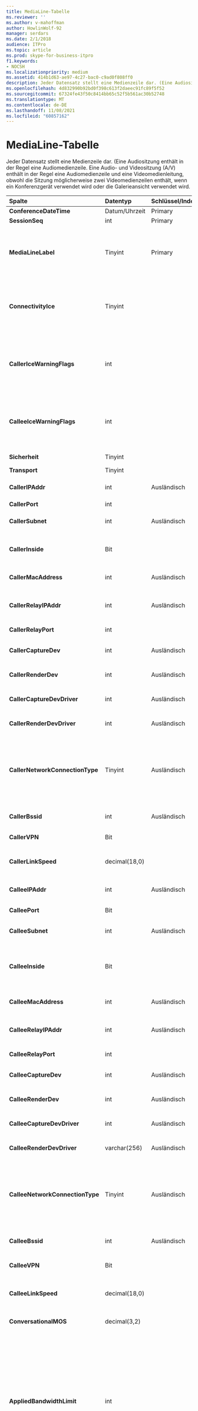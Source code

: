 ```yaml
---
title: MediaLine-Tabelle
ms.reviewer: ''
ms.author: v-mahoffman
author: HowlinWolf-92
manager: serdars
ms.date: 2/1/2018
audience: ITPro
ms.topic: article
ms.prod: skype-for-business-itpro
f1.keywords:
- NOCSH
ms.localizationpriority: medium
ms.assetid: 414b1d63-ae97-4c27-bac0-c9ad0f808ff0
description: Jeder Datensatz stellt eine Medienzeile dar. (Eine Audiositzung enthält in der Regel eine Audiomedienzeile. Eine Audio- und Videositzung (A/V) enthält in der Regel eine Audiomedienzeile und eine Videomedienleitung, obwohl die Sitzung möglicherweise zwei Videomedienzeilen enthält, wenn ein Konferenzgerät verwendet wird oder die Galerieansicht verwendet wird.
ms.openlocfilehash: 4d832990b92bd0f398c613f2daeec91fc89f5f52
ms.sourcegitcommit: 67324fe43f50c8414bb65c52f5b561ac30b52748
ms.translationtype: MT
ms.contentlocale: de-DE
ms.lasthandoff: 11/08/2021
ms.locfileid: "60857162"
---
```

# <a name="medialine-table"></a>MediaLine-Tabelle
 
Jeder Datensatz stellt eine Medienzeile dar. (Eine Audiositzung enthält in der Regel eine Audiomedienzeile. Eine Audio- und Videositzung (A/V) enthält in der Regel eine Audiomedienzeile und eine Videomedienleitung, obwohl die Sitzung möglicherweise zwei Videomedienzeilen enthält, wenn ein Konferenzgerät verwendet wird oder die Galerieansicht verwendet wird.
  
|**Spalte**|**Datentyp**|**Schlüssel/Index**|**Details**|
|:-----|:-----|:-----|:-----|
|**ConferenceDateTime** <br/> |Datum/Uhrzeit  <br/> |Primary  <br/> |Referenziert aus der [Session-Tabelle.](session.md)  <br/> |
|**SessionSeq** <br/> |int  <br/> |Primary  <br/> |Referenziert aus der [Session-Tabelle.](session.md)  <br/> |
|**MediaLineLabel** <br/> |Tinyint  <br/> |Primary  <br/> |0 is main audio, 1 is main video, and 2 is panorama video, 3 is Application/Desktop Sharing, 16 is Video based Screen Sharing (VbSS). Diese Bezeichnung muss innerhalb einer einzelnen Sitzung eindeutig sein.  <br/> |
|**ConnectivityIce** <br/> |Tinyint  <br/> | <br/> |Diese Spalte ist vorhanden, wird jedoch in Microsoft Lync Server 2013 nicht verwendet. Informationen über die für eine Medienleitung verwendete Konnektivität werden in den Spalten "CallerConnectivityICE" und "CalleeConnectivityICE" erfasst.  <br/> |
|**CallerIceWarningFlags** <br/> |int  <br/> | <br/> |Informationen zum ICE-Prozess (Interactive Connectivity Establishment), der in Bits-Flags beschrieben ist. Ausführliche Informationen finden Sie in der  *Quality of Experience Monitoring Server-Protokollspezifikation,*  die zum Download zur Verfügung steht. <br/> |
|**CalleeIceWarningFlags** <br/> |int  <br/> | <br/> |Identisch mit CallerIceWarningFlags, aber auf der Seite des Angerufenen. Ausführliche Informationen finden Sie in der  *Quality of Experience Monitoring Server-Protokollspezifikation,*  die zum Download zur Verfügung steht. <br/> |
|**Sicherheit** <br/> |Tinyint  <br/> | <br/> |Das verwendete Sicherheitsprofil. 0 ist KEINES, 1 ist SRTP, 2 ist V1.  <br/> |
|**Transport** <br/> |Tinyint  <br/> | <br/> |0 ist UDP, 1 ist TCP.  <br/> |
|**CallerIPAddr** <br/> |int  <br/> |Ausländisch  <br/> |IP-Adresse des Anrufers. Weitere Informationen finden Sie in der [IPAddress-Tabelle.](ipaddress.md) <br/> |
|**CallerPort** <br/> |int  <br/> | <br/> | Vom Anrufer verwendeter Port. <br/> |
|**CallerSubnet** <br/> |int  <br/> | Ausländisch <br/> |Das Subnetz des Anrufers. Weitere Informationen finden Sie in der [IPAddress-Tabelle.](ipaddress.md) <br/> |
|**CallerInside** <br/> |Bit  <br/> | <br/> |1 bedeutet, der Anrufer befindet sich im Unternehmensnetzwerk, 0 bedeutet, der Anrufer befindet sich außerhalb davon.  <br/> |
|**CallerMacAddress** <br/> |int  <br/> |Ausländisch  <br/> |Die Mac-Adresse des Anrufers, auf die aus der [MacAddress-Tabelle](macaddress.md)verwiesen wird.  <br/> |
|**CallerRelayIPAddr** <br/> |int  <br/> |Ausländisch  <br/> |IP-Adresse des vom Anrufer verwendeten A/V-Edgedienstes. Weitere Informationen finden Sie in der [IPAddress-Tabelle.](ipaddress.md) <br/> |
|**CallerRelayPort** <br/> |int  <br/> | <br/> |Port, der vom Aufrufer für den A/V-Edgedienst verwendet wird.  <br/> |
|**CallerCaptureDev** <br/> |int  <br/> |Ausländisch  <br/> |Erfasst das vom Anrufer verwendete Gerät. Referenziert aus der [Device-Tabelle.](device.md)  <br/> |
|**CallerRenderDev** <br/> |int  <br/> |Ausländisch  <br/> |Rendern des vom Aufrufer verwendeten Geräts. Referenziert aus der [Device-Tabelle.](device.md)  <br/> |
|**CallerCaptureDevDriver** <br/> |int  <br/> |Ausländisch  <br/> |Treiber für das Aufnahmegerät des Anrufers, auf das aus der [DeviceDriver-Tabelle](devicedriver.md)verwiesen wird.  <br/> |
|**CallerRenderDevDriver** <br/> |int  <br/> |Ausländisch  <br/> |Treiber für das Rendergerät des Anrufers, auf das aus der [DeviceDriver-Tabelle](devicedriver.md)verwiesen wird.  <br/> |
|**CallerNetworkConnectionType** <br/> |Tinyint  <br/> |Ausländisch  <br/> |Gibt an, wie der Anrufer mit dem Netzwerk verbunden ist. Werte werden aus der [NetworkConnectionDetail-Tabelle](networkconnectiondetail.md)abgerufen. Typische Werte sind 0 für eine kabelgebundene Verbindung" 1 für eine WLAN-Verbindung; und 3 für eine Ethernet-Verbindung.  <br/> |
|**CallerBssid** <br/> |int  <br/> |Ausländisch  <br/> |BSSID des Anrufers, wenn drahtlos verwendet wird. Referenziert aus [der MacAddress-Tabelle.](macaddress.md)  <br/> |
|**CallerVPN** <br/> |Bit  <br/> ||Der Link des Anrufers. 1 ist VPN, 0 ist Nicht-VPN.  <br/> |
|**CallerLinkSpeed** <br/> |decimal(18,0)  <br/> ||Die Netzwerkverbindungsgeschwindigkeit (in Basispunkten) für den Endpunkt des Anrufers.  <br/> |
|**CalleeIPAddr** <br/> |int  <br/> |Ausländisch  <br/> |IP-Adresse des Anrufempfängers. Weitere Informationen finden Sie in der [IPAddress-Tabelle.](ipaddress.md) <br/> |
|**CalleePort** <br/> |Bit  <br/> ||Vom Anrufempfänger verwendeter Port.  <br/> |
|**CalleeSubnet** <br/> |int  <br/> |Ausländisch  <br/> |Subnetz des Angerufenen. Weitere Informationen finden Sie in der [IPAddress-Tabelle.](ipaddress.md) <br/> |
|**CalleeInside** <br/> |Bit  <br/> | <br/> |1 bedeutet, dass sich der Anrufempfänger innerhalb des Unternehmensnetzwerks befindet, 0 bedeutet, dass sich der Anrufempfänger außerhalb des Netzwerks befindet.  <br/> |
|**CalleeMacAddress** <br/> |int  <br/> |Ausländisch  <br/> |Mac-Adresse des Angerufenen. Referenziert aus der [MacAddress-Tabelle.](macaddress.md)  <br/> |
|**CalleeRelayIPAddr** <br/> |int  <br/> |Ausländisch  <br/> |IP-Adresse des A/V-Edgediensts, der vom Anrufempfänger verwendet wird. Weitere Informationen finden Sie in der [IPAddress-Tabelle.](ipaddress.md) <br/> |
|**CalleeRelayPort** <br/> |int  <br/> | <br/> |Port, der vom Anrufempfänger für den A/V-Edgedienst verwendet wird.  <br/> |
|**CalleeCaptureDev** <br/> |int  <br/> |Ausländisch  <br/> |Erfasst das vom Anrufempfänger verwendete Gerät. Referenziert aus der [Device-Tabelle.](device.md)  <br/> |
|**CalleeRenderDev** <br/> |int  <br/> |Ausländisch  <br/> |Rendern des vom Anrufempfänger verwendeten Geräts. Referenziert aus der [Device-Tabelle.](device.md)  <br/> |
|**CalleeCaptureDevDriver** <br/> |int  <br/> |Ausländisch  <br/> |Treiber für das Aufnahmegerät des Anrufempfängers. Referenziert aus [der DeviceDriver-Tabelle.](devicedriver.md)  <br/> |
|**CalleeRenderDevDriver** <br/> |varchar(256)  <br/> |Ausländisch  <br/> |Treiber für das Rendergerät des Anrufempfängers. Referenziert aus [der DeviceDriver-Tabelle.](devicedriver.md)  <br/> |
|**CalleeNetworkConnectionType** <br/> |Tinyint  <br/> |Ausländisch  <br/> |Gibt an, wie der Angerufene mit dem Netzwerk verbunden ist. Werte werden aus der [NetworkConnectionDetail-Tabelle](networkconnectiondetail.md)abgerufen. Typische Werte sind 0 für eine kabelgebundene Verbindung" 1 für eine WLAN-Verbindung; und 3 für eine Ethernet-Verbindung.  <br/> |
|**CalleeBssid** <br/> |int  <br/> |Ausländisch  <br/> |BSSID des Angerufenen, wenn drahtlos verwendet wird. Referenziert aus [der MacAddress-Tabelle.](macaddress.md)  <br/> |
|**CalleeVPN** <br/> |Bit  <br/> | <br/> |Der Link des Anrufempfängers; 1 ist ein virtuelles privates Netzwerk (VPN), 0 ist kein VPN.  <br/> |
|**CalleeLinkSpeed** <br/> |decimal(18,0)  <br/> | <br/> |Die Netzwerkverbindungsgeschwindigkeit (in Basispunkten) für den Endpunkt des Anrufempfängers.  <br/> |
|**ConversationalMOS** <br/> |decimal(3,2)  <br/> | <br/> |Schmalband-Gesprächs-MOS der Audiositzungen (basierend auf beiden Audiostreams).  <br/> |
|**AppliedBandwidthLimit** <br/> |int  <br/> ||Dies ist die tatsächliche Bandbreite, die auf den angegebenen Sendeseitendatenstrom angewendet wird, wenn verschiedene Richtlinieneinstellungen (TURN, API, SDP, Richtlinienserver usw.) gelten. Dies ist nicht mit der effektiven Bandbreite zu verwechseln, da basierend auf der Bandbreitenvorkalkulation eine niedrigere effektive Bandbreite vorhanden sein kann. Hierbei handelt es sich im Wesentlichen um die maximale Bandbreite, die der Sendedatenstrom durch die Bandbreitenvorkalkulation vorgegebene Grenzwerte belegen kann.  <br/> |
|**AppliedBandwidthSourceKey** <br/> |Smallint  <br/> ||Dies ist die Quelle der Bandbreitenbeschränkung, die angewendet wird. Es beschreibt, woher die Bandbreitenbegrenzung stammt ("Richtlinienserver", "TURN Server", "Modalität" usw.). Referenziert aus der [AppliedBandwidthSource-Tabelle.](appliedbandwidthsource.md)  <br/> |
|**Caller** <br/> |Bit  <br/> | <br/> |Gibt an, ob Metriken des Anrufers empfangen wurden; 1 ist ja, ein Nullwert ist nein.  <br/> |
|**Aufgerufenen** <br/> |Bit  <br/> | <br/> |Gibt an, ob Metriken vom Anrufempfänger empfangen wurden; 1 ist ja, ein Nullwert ist nein.  <br/> |
|**MidCallReport** <br/> |Bit  <br/> ||Gibt an, ob der Bericht für einen Teil der Sitzung oder für die vollständige Sitzung gilt.  <br/> Diese Spalte wurde in Microsoft Lync Server 2013 eingeführt.  <br/> |
|**ClassifiedPoorCall** <br/> |Bit  <br/> ||Gibt an, ob ein Anruf als schlechter Anruf (Wert 1) oder als guter Anruf (0) klassifiziert wurde.  <br/> Diese Spalte wurde in Microsoft Lync Server 2013 eingeführt.  <br/> |
|**CallerConnectivityICE** <br/> |Tinyint  <br/> ||Gibt an, ob sich der Anrufer mithilfe des ICE (Internet Connectivity Establishment)-Protokolls mit dem Netzwerk verbunden hat.  <br/> Diese Spalte wurde in Microsoft Lync Server 2013 eingeführt.  <br/> |
|**CalleeConnectivityICE** <br/> |Tinyint  <br/> ||Gibt an, ob sich der Anrufer mithilfe des ICE (Internet Connectivity Establishment)-Protokolls mit dem Netzwerk verbunden hat.  <br/> Diese Spalte wurde in Microsoft Lync Server 2013 eingeführt.  <br/> |
|**CallerReflexiveLocalIPAddr** <br/> |int  <br/> |Ausländisch  <br/> |Die ip-Adresse des Benutzers, der den Anruf getätigt hat. In Organisationen, die NAT (Netzwerkadressübersetzung) verwenden, ist die ip-Adresse die IP-Adresse des Proxyservers.  <br/> Diese Spalte wurde in Microsoft Lync Server 2013 eingeführt.  <br/> |
|**CallerWiFiDriverDevicesDesc** <br/> |int  <br/> |Ausländisch  <br/> |Gerätebeschreibung für den WLAN-Treiber, der vom Benutzer verwendet wird, der den Anruf getätigt hat.  <br/> Diese Spalte wurde in Microsoft Lync Server 2013 eingeführt.  <br/> |
|**CallerWiFiDriverVersion** <br/> |int  <br/> |Ausländisch  <br/> |Versionsnummer für den WLAN-Treiber, der von dem Benutzer verwendet wird, der den Anruf getätigt hat.  <br/> Diese Spalte wurde in Microsoft Lync Server 2013 eingeführt.  <br/> |
|**CalleReflexiveLocalIPAddr** <br/> |int  <br/> |Ausländisch  <br/> |Die ip-Adresse des Benutzers, der den Anruf empfangen hat. In Organisationen, die NAT (Netzwerkadressübersetzung) verwenden, ist die ip-Adresse die IP-Adresse des Proxyservers.  <br/> Diese Spalte wurde in Microsoft Lync Server 2013 eingeführt.  <br/> |
|**CalleeWiFiDriverDevicesDesc** <br/> |int  <br/> |Ausländisch  <br/> |Gerätebeschreibung für den WLAN-Treiber, der vom Benutzer verwendet wird, der den Anruf empfangen hat.  <br/> Diese Spalte wurde in Microsoft Lync Server 2013 eingeführt.  <br/> |
|**CalleeWiFiDriverVersion** <br/> |int  <br/> |Ausländisch  <br/> |Versionsnummer für den WLAN-Treiber, der von dem Benutzer verwendet wird, der den Anruf empfangen hat.  <br/> Diese Spalte wurde in Microsoft Lync Server 2013 eingeführt.  <br/> |
   

